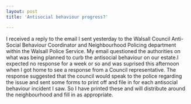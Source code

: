 ```yaml
---
layout: post
title: 'Antisocial behaviour progress?'

---
```


I received a reply to the email I sent yesterday to the Walsall Council Anti-Social Behaviour Coordinator and Neighbourhood Policing department within the Walsall Police Service. My email questioned the authorities on what was being planned to curb the antisocial behaviour on our estate.I expected no response for a week or so and was suprised this afternoon when I got home to see a response from a Council representative. The response suggested that the council would speak to the police regarding the issue and sent some forms to print off and file in for each antisocial behaviour incident I saw. So I have printed these and will distribute around the neighbourhood and fill in as appropriate.
